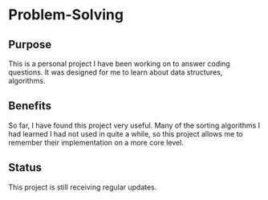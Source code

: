 # Problem-Solving
## Purpose
This is a personal project I have been working on to answer coding questions. It was designed for me to learn about data structures, algorithms.
## Benefits
So far, I have found this project very useful. Many of the sorting algorithms I had learned I had not used in quite a while, so this project allows me to remember their implementation on a more core level.
## Status
This project is still receiving regular updates. 
